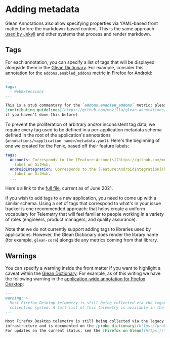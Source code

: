 # Adding metadata

Glean Annotations also allow specifying properties via YAML-based front matter before the markdown-based content.
This is the same approach [used by Jekyll](https://jekyllrb.com/docs/front-matter/) and other systems that process and render markdown.

## Tags

For each annotation, you can specify a list of tags that will be displayed alongside them in the [Glean Dictionary].
For example, consider this annotation for the `addons.enabled_addons` metric in Firefox for Android:

```md
---
tags:
  - WebExtensions
---

This is a stub commentary for the `addons.enabled_addons` metric: please feel free to edit (read the
[contributing guidelines](https://github.com/mozilla/glean-annotations/blob/main/CONTRIBUTING.md)
if you haven't done this before)
```

To prevent the proliferation of arbitrary and/or inconsistent tag data, we require every tag used to be defined
in a per-application metadata schema defined in the root of the application's annotations
(`annotations/<application name>/metadata.yaml`).
Here's the beginning of one we created for the Fenix, based off their feature labels:

```yaml
tags:
  Accounts: Corresponds to the [Feature:Accounts](https://github.com/mozilla-mobile/fenix/issues?q=label%3AFeature%3AAccounts)
    label on GitHub.
  AndroidIntegration: Corresponds to the [Feature:AndroidIntegration](https://github.com/mozilla-mobile/fenix/issues?q=label%3AFeature%3AAndroidIntegration)
    label on GitHub.
  ...
```

Here's a link to the [full file](https://github.com/mozilla/glean-annotations/blob/main/annotations/fenix/metadata.yaml), current as of June 2021.

If you wish to add tags to a new application, you need to come up with a similar schema.
Using a set of tags that correspond to what's in your issue tracker is one recommended
approach: that helps create a uniform vocabulary for Telemetry that will feel
familiar to people working in a variety of roles (engineers, product managers, and quality
assurance).

Note that we do not currently support adding tags to libraries used by applications.
However, the Glean Dictionary does render the library name (for example, `glean-core`) alongside any
metrics coming from that library.

## Warnings

You can specify a warning inside the front matter if you want to highlight a caveat within the [Glean Dictionary].
For example, as of this writing we have the following warning in the
[application-wide annotation for Firefox Desktop](https://github.com/mozilla/glean-annotations/blob/d4cb7ac383d9076a9a54f8cec3aa0c525e74a255/annotations/firefox_desktop/README.md):

```md
---
warning: >
  Most Firefox Desktop telemetry is still being collected via the legacy Firefox Telemetry
  collection system. A full list of this telemetry is available in the [probe dictionary](https://probes.telemetry.mozilla.org).
---

Most Firefox Desktop telemetry is still being collected via the legacy Firefox Telemetry
infrastructure and is documented on the [probe dictionary](https://probes.telemetry.mozilla.org).
For updates on the current status, see the [Firefox on Glean](https://firefox-source-docs.mozilla.org/toolkit/components/glean/index.html) documentation.
```

[glean dictionary]: https://dictionary.telemetry.mozilla.org
